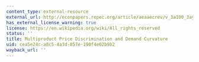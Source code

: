 ```yaml
---
content_type: external-resource
external_url: http://econpapers.repec.org/article/aeaaecrev/v_3a100_3ay_3a2010_3ai_3a4_3ap_3a1601-15.htm
has_external_license_warning: true
license: https://en.wikipedia.org/wiki/All_rights_reserved
status: ''
title: Multiproduct Price Discrimination and Demand Curvature
uid: cea5e24c-a8c5-4a3d-857e-190f4e02b9b2
wayback_url: ''
---
```

